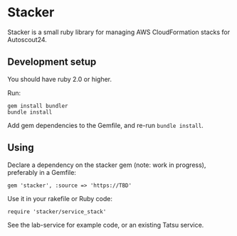 # Stacker

Stacker is a small ruby library for managing AWS CloudFormation stacks for Autoscout24.

## Development setup

You should have ruby 2.0 or higher.

Run:

    gem install bundler
    bundle install

Add gem dependencies to the Gemfile, and re-run `bundle install`.


## Using

Declare a dependency on the stacker gem (note: work in progress), preferably in a Gemfile:

    gem 'stacker', :source => 'https://TBD'

Use it in your rakefile or Ruby code:

    require 'stacker/service_stack'

See the lab-service for example code, or an existing Tatsu service.

